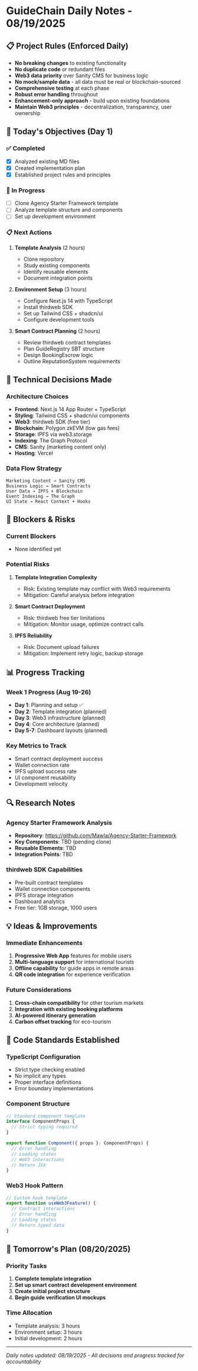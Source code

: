 # GuideChain Daily Notes - 08/19/2025

## 📋 Project Rules (Enforced Daily)
- **No breaking changes** to existing functionality
- **No duplicate code** or redundant files  
- **Web3 data priority** over Sanity CMS for business logic
- **No mock/sample data** - all data must be real or blockchain-sourced
- **Comprehensive testing** at each phase
- **Robust error handling** throughout
- **Enhancement-only approach** - build upon existing foundations
- **Maintain Web3 principles** - decentralization, transparency, user ownership

## 🎯 Today's Objectives (Day 1)

### ✅ Completed
- [x] Analyzed existing MD files
- [x] Created implementation plan
- [x] Established project rules and principles

### 🔄 In Progress
- [ ] Clone Agency Starter Framework template
- [ ] Analyze template structure and components
- [ ] Set up development environment

### 📋 Next Actions
1. **Template Analysis** (2 hours)
   - Clone repository
   - Study existing components
   - Identify reusable elements
   - Document integration points

2. **Environment Setup** (3 hours)
   - Configure Next.js 14 with TypeScript
   - Install thirdweb SDK
   - Set up Tailwind CSS + shadcn/ui
   - Configure development tools

3. **Smart Contract Planning** (2 hours)
   - Review thirdweb contract templates
   - Plan GuideRegistry SBT structure
   - Design BookingEscrow logic
   - Outline ReputationSystem requirements

## 🔧 Technical Decisions Made

### Architecture Choices
- **Frontend**: Next.js 14 App Router + TypeScript
- **Styling**: Tailwind CSS + shadcn/ui components
- **Web3**: thirdweb SDK (free tier)
- **Blockchain**: Polygon zkEVM (low gas fees)
- **Storage**: IPFS via web3.storage
- **Indexing**: The Graph Protocol
- **CMS**: Sanity (marketing content only)
- **Hosting**: Vercel

### Data Flow Strategy
```
Marketing Content → Sanity CMS
Business Logic → Smart Contracts
User Data → IPFS + Blockchain
Event Indexing → The Graph
UI State → React Context + Hooks
```

## 🚨 Blockers & Risks

### Current Blockers
- None identified yet

### Potential Risks
1. **Template Integration Complexity**
   - Risk: Existing template may conflict with Web3 requirements
   - Mitigation: Careful analysis before integration

2. **Smart Contract Deployment**
   - Risk: thirdweb free tier limitations
   - Mitigation: Monitor usage, optimize contract calls

3. **IPFS Reliability**
   - Risk: Document upload failures
   - Mitigation: Implement retry logic, backup storage

## 📊 Progress Tracking

### Week 1 Progress (Aug 19-26)
- **Day 1**: Planning and setup ✅
- **Day 2**: Template integration (planned)
- **Day 3**: Web3 infrastructure (planned)
- **Day 4**: Core architecture (planned)
- **Day 5-7**: Dashboard layouts (planned)

### Key Metrics to Track
- Smart contract deployment success
- Wallet connection rate
- IPFS upload success rate
- UI component reusability
- Development velocity

## 🔍 Research Notes

### Agency Starter Framework Analysis
- **Repository**: https://github.com/Mawla/Agency-Starter-Framework
- **Key Components**: TBD (pending clone)
- **Reusable Elements**: TBD
- **Integration Points**: TBD

### thirdweb SDK Capabilities
- Pre-built contract templates
- Wallet connection components
- IPFS storage integration
- Dashboard analytics
- Free tier: 1GB storage, 1000 users

## 💡 Ideas & Improvements

### Immediate Enhancements
1. **Progressive Web App** features for mobile users
2. **Multi-language support** for international tourists
3. **Offline capability** for guide apps in remote areas
4. **QR code integration** for experience verification

### Future Considerations
1. **Cross-chain compatibility** for other tourism markets
2. **Integration with existing booking platforms**
3. **AI-powered itinerary generation**
4. **Carbon offset tracking** for eco-tourism

## 📝 Code Standards Established

### TypeScript Configuration
- Strict type checking enabled
- No implicit any types
- Proper interface definitions
- Error boundary implementations

### Component Structure
```typescript
// Standard component template
interface ComponentProps {
  // Strict typing required
}

export function Component({ props }: ComponentProps) {
  // Error handling
  // Loading states
  // Web3 interactions
  // Return JSX
}
```

### Web3 Hook Pattern
```typescript
// Custom hook template
export function useWeb3Feature() {
  // Contract interactions
  // Error handling
  // Loading states
  // Return typed data
}
```

## 🎯 Tomorrow's Plan (08/20/2025)

### Priority Tasks
1. **Complete template integration**
2. **Set up smart contract development environment**
3. **Create initial project structure**
4. **Begin guide verification UI mockups**

### Time Allocation
- Template analysis: 3 hours
- Environment setup: 3 hours
- Initial development: 2 hours

---

*Daily notes updated: 08/19/2025 - All decisions and progress tracked for accountability*